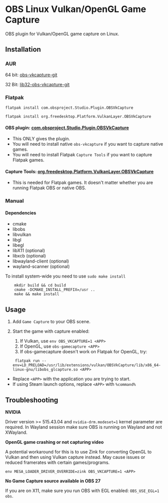 # OBS Linux Vulkan/OpenGL Game Capture

OBS plugin for Vulkan/OpenGL game capture on Linux.

## Installation

### AUR
64 bit: [obs-vkcapture-git](https://aur.archlinux.org/packages/obs-vkcapture-git/)

32 Bit: [lib32-obs-vkcapture-git](https://aur.archlinux.org/packages/lib32-obs-vkcapture-git/)

### Flatpak
```flatpak install com.obsproject.Studio.Plugin.OBSVkCapture```

```flatpak install org.freedesktop.Platform.VulkanLayer.OBSVkCapture```

#### OBS plugin: [com.obsproject.Studio.Plugin.OBSVkCapture](https://github.com/flathub/com.obsproject.Studio.Plugin.OBSVkCapture)

* This ONLY gives the plugin.
* You will need to install native ```obs-vkcapture``` if you want to capture native games.
* You will need to install Flatpak ```Capture Tools``` if you want to capture Flatpak games.

#### Capture Tools: [org.freedesktop.Platform.VulkanLayer.OBSVkCapture](https://github.com/flathub/org.freedesktop.Platform.VulkanLayer.OBSVkCapture)

* This is needed for Flatpak games. It doesn't matter whether you are running Flatpak OBS or native OBS.

### Manual

#### Dependencies

* cmake
* libobs
* libvulkan
* libgl
* libegl
* libX11 (optional)
* libxcb (optional)
* libwayland-client (optional)
* wayland-scanner (optional)

To install system-wide you need to use ```sudo make install```
```
    mkdir build && cd build
    cmake -DCMAKE_INSTALL_PREFIX=/usr ..
    make && make install
```

## Usage

1. Add `Game Capture` to your OBS scene.
2. Start the game with capture enabled:

    1. If Vulkan, use ```env OBS_VKCAPTURE=1 <APP>```
    2. If OpenGL, use ```obs-gamecapture <APP>```
    3. If obs-gamecapture doesn't work on Flatpak for OpenGL, try:

    ``` flatpak run --env=LD_PRELOAD=/usr/lib/extensions/vulkan/OBSVkCapture/lib/x86_64-linux-gnu/libobs_glcapture.so <APP>```

* Replace ```<APP>``` with the application you are trying to start.
* If using Steam launch options, replace ```<APP>```  with ```%command%```

## Troubleshooting

**NVIDIA**

Driver version >= 515.43.04 and `nvidia-drm.modeset=1` kernel parameter are required. In Wayland session make sure OBS is running on Wayland and not XWayland.

**OpenGL game crashing or not capturing video**

A potential workaround for this is to use Zink for converting OpenGL to Vulkan and then using Vulkan capture instead. May cause issues or reduced framerates with certain games/programs.

```env MESA_LOADER_DRIVER_OVERRIDE=zink OBS_VKCAPTURE=1 <APP>```

**No Game Capture source available in OBS 27**

If you are on X11, make sure you run OBS with EGL enabled: `OBS_USE_EGL=1 obs`.
